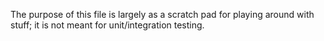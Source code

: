 The purpose of this file is largely as a scratch pad for playing
around with stuff; it is not meant for unit/integration testing.
